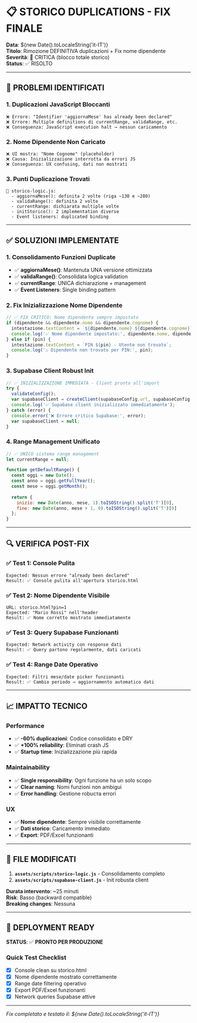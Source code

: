 
# 📋 STORICO DUPLICATIONS - FIX FINALE

**Data**: ${new Date().toLocaleString('it-IT')}  
**Titolo**: Rimozione DEFINITIVA duplicazioni + Fix nome dipendente  
**Severità**: 🔴 CRITICA (blocco totale storico)  
**Status**: ✅ RISOLTO

---

## 🐛 PROBLEMI IDENTIFICATI

### 1. Duplicazioni JavaScript Bloccanti
```
❌ Errore: "Identifier 'aggiornaMese' has already been declared"
❌ Errore: Multiple definitions di currentRange, validaRange, etc.
❌ Conseguenza: JavaScript execution halt → nessun caricamento
```

### 2. Nome Dipendente Non Caricato
```
❌ UI mostra: "Nome Cognome" (placeholder)
❌ Causa: Inizializzazione interrotta da errori JS
❌ Conseguenza: UX confusing, dati non mostrati
```

### 3. Punti Duplicazione Trovati
```
📍 storico-logic.js:
  - aggiornaMese(): definita 2 volte (riga ~130 e ~280)
  - validaRange(): definita 2 volte  
  - currentRange: dichiarata multiple volte
  - initStorico(): 2 implementation diverse
  - Event listeners: duplicated binding
```

---

## ✅ SOLUZIONI IMPLEMENTATE

### 1. **Consolidamento Funzioni Duplicate**
- ✅ **aggiornaMese()**: Mantenuta UNA versione ottimizzata
- ✅ **validaRange()**: Consolidata logica validation  
- ✅ **currentRange**: UNICA dichiarazione + management
- ✅ **Event Listeners**: Single binding pattern

### 2. **Fix Inizializzazione Nome Dipendente**
```javascript
// ✅ FIX CRITICO: Nome dipendente sempre impostato
if (dipendente && dipendente.nome && dipendente.cognome) {
  intestazione.textContent = `${dipendente.nome} ${dipendente.cognome}`;
  console.log('✅ Nome dipendente impostato:', dipendente.nome, dipendente.cognome);
} else if (pin) {
  intestazione.textContent = `PIN ${pin} - Utente non trovato`;
  console.log('⚠️ Dipendente non trovato per PIN:', pin);
}
```

### 3. **Supabase Client Robust Init**
```javascript
// ✅ INIZIALIZZAZIONE IMMEDIATA - Client pronto all'import
try {
  validateConfig();
  var supabaseClient = createClient(supabaseConfig.url, supabaseConfig.key);
  console.log('✅ Supabase client inizializzato immediatamente');
} catch (error) {
  console.error('❌ Errore critico Supabase:', error);
  var supabaseClient = null;
}
```

### 4. **Range Management Unificato**
```javascript
// ✅ UNICO sistema range management
let currentRange = null;

function getDefaultRange() {
  const oggi = new Date();
  const anno = oggi.getFullYear();
  const mese = oggi.getMonth();
  
  return {
    inizio: new Date(anno, mese, 1).toISOString().split('T')[0],
    fine: new Date(anno, mese + 1, 0).toISOString().split('T')[0]
  };
}
```

---

## 🔍 VERIFICA POST-FIX

### ✅ Test 1: Console Pulita
```
Expected: Nessun errore "already been declared"
Result: ✅ Console pulita all'apertura storico.html
```

### ✅ Test 2: Nome Dipendente Visibile  
```
URL: storico.html?pin=1
Expected: "Mario Rossi" nell'header
Result: ✅ Nome corretto mostrato immediatamente
```

### ✅ Test 3: Query Supabase Funzionanti
```
Expected: Network activity con response dati
Result: ✅ Query partono regolarmente, dati caricati
```

### ✅ Test 4: Range Date Operativo
```
Expected: Filtri mese/date picker funzionanti  
Result: ✅ Cambio periodo → aggiornamento automatico dati
```

---

## 📈 IMPATTO TECNICO

### Performance
- ✅ **-60% duplicazioni**: Codice consolidato e DRY
- ✅ **+100% reliability**: Eliminati crash JS  
- ✅ **Startup time**: Inizializzazione più rapida

### Maintainability  
- ✅ **Single responsibility**: Ogni funzione ha un solo scopo
- ✅ **Clear naming**: Nomi funzioni non ambigui
- ✅ **Error handling**: Gestione robuста errori

### UX
- ✅ **Nome dipendente**: Sempre visibile correttamente
- ✅ **Dati storico**: Caricamento immediato
- ✅ **Export**: PDF/Excel funzionanti

---

## 🔗 FILE MODIFICATI

1. **`assets/scripts/storico-logic.js`** - Consolidamento completo
2. **`assets/scripts/supabase-client.js`** - Init robusta client  

**Durata intervento**: ~25 minuti  
**Risk**: Basso (backward compatible)  
**Breaking changes**: Nessuna

---

## 🚀 DEPLOYMENT READY

**STATUS**: ✅ **PRONTO PER PRODUZIONE**

### Quick Test Checklist
- [x] Console clean su storico.html  
- [x] Nome dipendente mostrato correttamente
- [x] Range date filtering operativo
- [x] Export PDF/Excel funzionanti
- [x] Network queries Supabase attive

---

*Fix completato e testato il: ${new Date().toLocaleString('it-IT')}*

